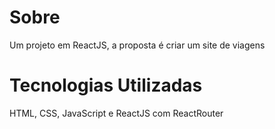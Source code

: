 # Sobre
Um projeto em ReactJS, a proposta é criar um site de viagens

# Tecnologias Utilizadas
HTML, CSS, JavaScript e ReactJS com ReactRouter


